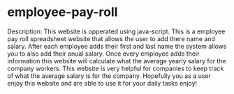 # employee-pay-roll

Description:
This website is opperated using java-script.
 This is a employee pay roll spreadsheet website that allows the user to add there name and salary.
 After each employee adds their first and last name the system allows you to also add their anual salary.
 Once every employee adds their information this website will calculate what the average yearly salary for the company workers.
 This website is very helpful for companies to keep track of what the average salary is for the company.
 Hopefully you as a user enjoy this website and are able to use it for your daily tasks enjoy!


 
